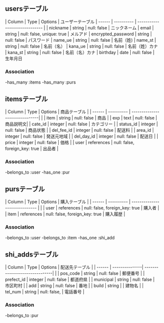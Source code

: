 ## usersテーブル
| Column | Type       | Options                         | ユーザーテーブル
| ------ | ---------- | ------------------------------  |
| nickname  | string | null: false                      | ニックネーム
| email | string | null: false, unique: true            | メルアド
| encrypted_password | string | null: false             | パスワード
| name_ue   | string | null: false                      | 名前（姓)
| name_st   | string | null: false                      | 名前（名）
| kana_ue   | string | null: false                      | 名前（姓）カナ
| kana_st   | string | null: false                      | 名前（名）カナ
| birthday  | date   | null: false                      | 生年月日

### Association
-has_many :items
-has_many :purs


## itemsテーブル
| Column | Type       | Options                        | 商品テーブル |
| ------ | ---------- | -------------------------------| |
| item   | string     | null: false                    | 商品 |
| exp    | text       | null: false                    | 商品説明文|
| cate_id   | integer  | null: false                   | カテゴリー |
| status_id | integer  | null: false                   | 商品状態 |
| del_fee_id | integer | null: false                   | 配送料 |
| area_id   | integer  | null: false                   | 発送元地域 |
| del_day_id | integer | null: false                   | 配送日 |
| price  | integer    | null: false                    | 価格 |
| user | references | null: false, foreign_key: true   | 出品者 |

### Association
-belongs_to :user
-has_one :pur


## pursテーブル
| Column | Type       | Options                        | 購入テーブル |
| ------ | ---------- | ------------------------------ | |
| user   | references | null: false, foreign_key: true | 購入者 |
| item   | references | null: false, foreign_key: true | 購入履歴 |

### Association
-belongs_to :user
-belongs_to :item
-has_one :shi_add


## shi_addsテーブル

| Column | Type           | Options                        | 配送先テーブル |
| ------ | ---------------| -------------------------------| |
| pos_code | string       | null: false                    | 郵便番号 |
| prefect_id | integer    | null: false                    | 都道府県 |
| municipal | string      | null: false                    | 市区町村 |
| add |  string           | null: false                    | 番地 |
| build | string          |                                | 建物名 |
| tel_num | string        | null: false,                   | 電話番号 |

### Association
-belongs_to :pur

<!-- 以下はメモ欄 -------------------------------------------------------------------------------------------------------->

<!-- foreign_key: true -->
<!-- 購入履歴必要か -->
<!-- integer -->
<!-- Shipping address = 配送先 -->
<!-- スペルミスに気づきやすいようにカラムはなるべく短くする -->
<!-- Purchase history=購入履歴 しかし勘違いだったw-->
<!-- references -->